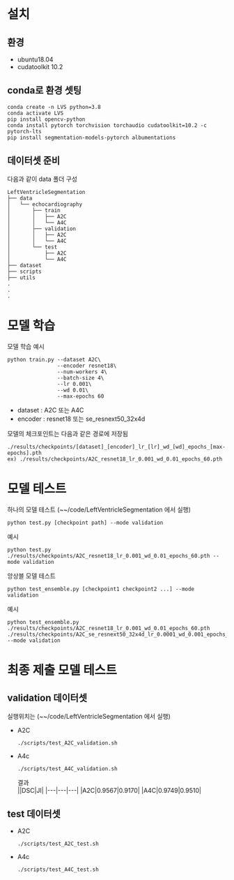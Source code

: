 # 설치
## 환경
- ubuntu18.04  
- cudatoolkit 10.2

## conda로 환경 셋팅
```
conda create -n LVS python=3.8  
conda activate LVS  
pip install opencv-python  
conda install pytorch torchvision torchaudio cudatoolkit=10.2 -c pytorch-lts  
pip install segmentation-models-pytorch albumentations  
```

## 데이터셋 준비
다음과 같이 data 폴더 구성
```
LeftVentricleSegmentation
├── data
│   └── echocardiography
│       ├── train
│       │   ├── A2C
│       │   └── A4C
│       ├── validation
│       │   ├── A2C
│       │   └── A4C
│       └── test
│           ├── A2C
│           └── A4C
├── dataset
├── scripts
├── utils
.
.
.
```


# 모델 학습
모델 학습 예시
```
python train.py --dataset A2C\
                --encoder resnet18\
                --num-workers 4\
                --batch-size 4\
                --lr 0.001\
                --wd 0.01\
                --max-epochs 60
```
- dataset : A2C 또는 A4C  
- encoder : resnet18 또는 se_resnext50_32x4d  

모델의 체크포인트는 다음과 같은 경로에 저장됨  
```
./results/checkpoints/[dataset]_[encoder]_lr_[lr]_wd_[wd]_epochs_[max-epochs].pth  
ex) ./results/checkpoints/A2C_resnet18_lr_0.001_wd_0.01_epochs_60.pth
```



# 모델 테스트
하나의 모델 테스트
(~~/code/LeftVentricleSegmentation 에서 실행)
```
python test.py [checkpoint path] --mode validation
```
예시  
```
python test.py ./results/checkpoints/A2C_resnet18_lr_0.001_wd_0.01_epochs_60.pth --mode validation
```
앙상블 모델 테스트
```
python test_ensemble.py [checkpoint1 checkpoint2 ...] --mode validation
```
예시  
```
python test_ensemble.py ./results/checkpoints/A2C_resnet18_lr_0.001_wd_0.01_epochs_60.pth ./results/checkpoints/A2C_se_resnext50_32x4d_lr_0.0001_wd_0.001_epochs_60.pth --mode validation
```


# 최종 제출 모델 테스트
## validation 데이터셋
실행위치는 (~~/code/LeftVentricleSegmentation 에서 실행)
- A2C
    ```
    ./scripts/test_A2C_validation.sh
    ```
- A4c
    ```
    ./scripts/test_A4C_validation.sh
    ```

    결과  
    ||DSC|JI|
    |---|---|---|
    |A2C|0.9567|0.9170|
    |A4C|0.9749|0.9510|

## test 데이터셋
- A2C
    ```
    ./scripts/test_A2C_test.sh
    ```
- A4c
    ```
    ./scripts/test_A4C_test.sh
    ```
